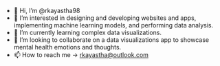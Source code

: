 - 👋 Hi, I’m @rkayastha98
- 👀 I’m interested in designing and developing websites and apps, implementing machine learning models, and performing data analysis.
- 🌱 I’m currently learning complex data visualizations.
- 💞️ I’m looking to collaborate on a data visualizations app to showcase mental health emotions and thoughts.
- 📫 How to reach me -> rkayastha@outlook.com

<!---
rkayastha98/rkayastha98 is a ✨ special ✨ repository because its `README.md` (this file) appears on your GitHub profile.
You can click the Preview link to take a look at your changes.
--->
